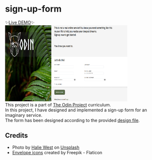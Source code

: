 # sign-up-form
✨[Live DEMO](https://elizabeth-github.github.io/sign-up-form/)✨   
<img src="https://github.com/Elizabeth-GitHub/sign-up-form/blob/main/images/form.png" alt="form screenshot" width="400" height="250">  
This project is a part of [The Odin Project](https://www.theodinproject.com/) curriculum.  
In this project, I have designed and implemented a sign-up form for an imaginary service.  
The form has been designed according to the provided [design file](./sign-up-form.png).
## Credits

- Photo by [Halie West](https://unsplash.com/@haliewestphoto?utm_source=unsplash&utm_medium=referral&utm_content=creditCopyText) on [Unsplash](https://unsplash.com/photos/25xggax4bSA?utm_source=unsplash&utm_medium=referral&utm_content=creditCopyText)
- [Envelope icons](https://www.flaticon.com/free-icons/envelope) created by Freepik - Flaticon
